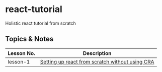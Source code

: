 # react-tutorial
Holistic react tutorial from scratch

## Topics & Notes

| **Lesson No.** | **Description** |
--- | ---
| lesson-1 | [Setting up react from scratch without using CRA](./lesson-1)
